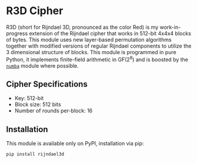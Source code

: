 # R3D Cipher
R3D (short for Rijndael 3D, pronounced as the color Red) is my work-in-progress extension of the Rijndael cipher that works in 512-bit 4x4x4 blocks of bytes. This module uses new layer-based permutation algorithms together with modified versions of regular Rijndael components to utilize the 3 dimensional structure of blocks.
This module is programmed in pure Python, it implements finite-field arithmetic in GF(2<sup>8</sup>) and is boosted by the [`numba`](https://numba.pydata.org/) module where possible.

## Cipher Specifications
- Key: 512-bit
- Block size: 512 bits
- Number of rounds per-block: 16

## Installation
This module is available only on PyPI, installation via pip:
```
pip install rijndael3d
```

